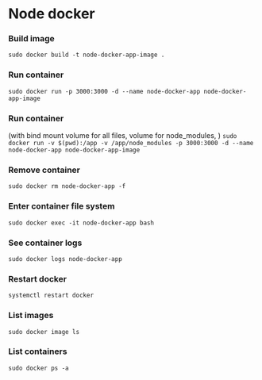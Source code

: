 # Node docker

### Build image
`sudo docker build -t node-docker-app-image .`

### Run container
`sudo docker run -p 3000:3000 -d --name node-docker-app node-docker-app-image`

### Run container 
(with bind mount volume for all files, volume for node_modules, )
`sudo docker run -v $(pwd):/app -v /app/node_modules -p 3000:3000 -d --name node-docker-app node-docker-app-image`

### Remove container
`sudo docker rm node-docker-app -f`

### Enter container file system
`sudo docker exec -it node-docker-app bash`

### See container logs
`sudo docker logs node-docker-app`

### Restart docker
`systemctl restart docker`

### List images
`sudo docker image ls`

### List containers
`sudo docker ps -a`